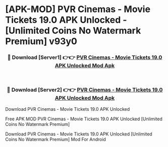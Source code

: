 # [APK-MOD] PVR Cinemas - Movie Tickets 19.0 APK Unlocked - [Unlimited Coins No Watermark Premium] v93y0



<div align="center">
<h3>🔴 Download [Server1] 👉👉 <a href="https://momento.my/?title=PVR_Cinemas_-_Movie_Tickets_19.0_APK_Unlocked">PVR Cinemas - Movie Tickets 19.0 APK Unlocked Mod Apk</a></h3><br>

<h3>🔴 Download [Server2] 👉👉 <a href="https://momento.my/?title=PVR_Cinemas_-_Movie_Tickets_19.0_APK_Unlocked">PVR Cinemas - Movie Tickets 19.0 APK Unlocked Mod Apk</a></h3>
</div>



Download PVR Cinemas - Movie Tickets 19.0 APK Unlocked 

Free APK MOD PVR Cinemas - Movie Tickets 19.0 APK Unlocked [Unlimited Coins No Watermark Premium]

Download PVR Cinemas - Movie Tickets 19.0 APK Unlocked [Unlimited Coins No Watermark Premium] Mod For Android
